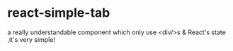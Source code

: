 # react-simple-tab
a really understandable  component which only use &lt;div/>s  &amp; React's state ,it's very simple!
